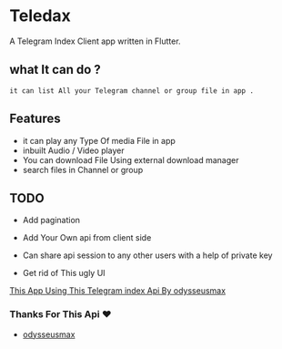 # Teledax

A Telegram Index Client app written in Flutter.

## what It can do ?

    it can list All your Telegram channel or group file in app .

## Features

- it can play any Type Of media File in app
- inbuilt Audio / Video player
- You can download File Using external download manager
- search files in Channel or group

## TODO

- Add pagination
- Add Your Own api from client side
- Can share api session to any other users with a help of private key

- Get rid of This ugly UI

[This App Using This Telegram index Api By odysseusmax ](https://github.com/odysseusmax/tg-index)

### Thanks For This Api ❤️

- [odysseusmax](https://github.com/odysseusmax)
